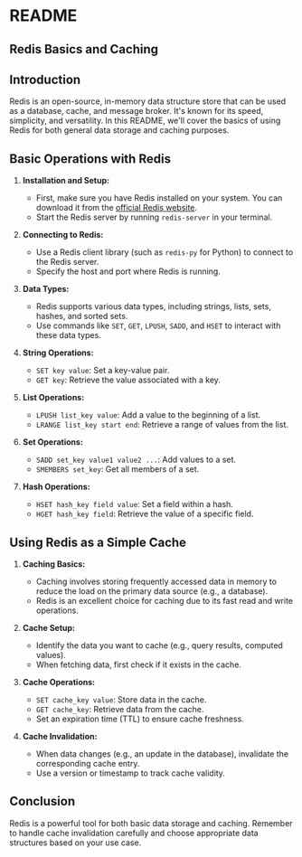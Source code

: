 # README

## Redis Basics and Caching

## Introduction
Redis is an open-source, in-memory data structure store that can be used as a database, cache, and message broker. It's known for its speed, simplicity, and versatility. In this README, we'll cover the basics of using Redis for both general data storage and caching purposes.

## Basic Operations with Redis
1. **Installation and Setup:**
   - First, make sure you have Redis installed on your system. You can download it from the [official Redis website](https://redis.io/download).
   - Start the Redis server by running `redis-server` in your terminal.

2. **Connecting to Redis:**
   - Use a Redis client library (such as `redis-py` for Python) to connect to the Redis server.
   - Specify the host and port where Redis is running.

3. **Data Types:**
   - Redis supports various data types, including strings, lists, sets, hashes, and sorted sets.
   - Use commands like `SET`, `GET`, `LPUSH`, `SADD`, and `HSET` to interact with these data types.

4. **String Operations:**
   - `SET key value`: Set a key-value pair.
   - `GET key`: Retrieve the value associated with a key.

5. **List Operations:**
   - `LPUSH list_key value`: Add a value to the beginning of a list.
   - `LRANGE list_key start end`: Retrieve a range of values from the list.

6. **Set Operations:**
   - `SADD set_key value1 value2 ...`: Add values to a set.
   - `SMEMBERS set_key`: Get all members of a set.

7. **Hash Operations:**
   - `HSET hash_key field value`: Set a field within a hash.
   - `HGET hash_key field`: Retrieve the value of a specific field.

## Using Redis as a Simple Cache
1. **Caching Basics:**
   - Caching involves storing frequently accessed data in memory to reduce the load on the primary data source (e.g., a database).
   - Redis is an excellent choice for caching due to its fast read and write operations.

2. **Cache Setup:**
   - Identify the data you want to cache (e.g., query results, computed values).
   - When fetching data, first check if it exists in the cache.

3. **Cache Operations:**
   - `SET cache_key value`: Store data in the cache.
   - `GET cache_key`: Retrieve data from the cache.
   - Set an expiration time (TTL) to ensure cache freshness.

4. **Cache Invalidation:**
   - When data changes (e.g., an update in the database), invalidate the corresponding cache entry.
   - Use a version or timestamp to track cache validity.

## Conclusion
Redis is a powerful tool for both basic data storage and caching. Remember to handle cache invalidation carefully and choose appropriate data structures based on your use case.
